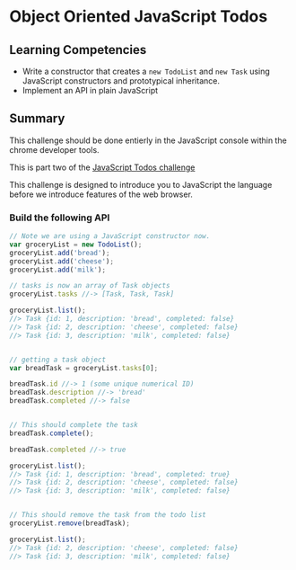 # Object Oriented JavaScript Todos


## Learning Competencies

* Write a constructor that creates a `new TodoList` and `new Task` using JavaScript constructors and prototypical inheritance.
* Implement an API in plain JavaScript

## Summary

This challenge should be done entierly in the JavaScript console within the chrome developer tools.

This is part two of the [JavaScript Todos challenge](../javascript-todos)

This challenge is designed to introduce you to JavaScript the language before we introduce features of the web browser.


### Build the following API

```js
// Note we are using a JavaScript constructor now.
var groceryList = new TodoList();
groceryList.add('bread');
groceryList.add('cheese');
groceryList.add('milk');

// tasks is now an array of Task objects
groceryList.tasks //-> [Task, Task, Task]

groceryList.list();
//> Task {id: 1, description: 'bread', completed: false}
//> Task {id: 2, description: 'cheese', completed: false}
//> Task {id: 3, description: 'milk', completed: false}


// getting a task object
var breadTask = groceryList.tasks[0];

breadTask.id //-> 1 (some unique numerical ID)
breadTask.description //-> 'bread'
breadTask.completed //-> false


// This should complete the task
breadTask.complete();

breadTask.completed //-> true

groceryList.list();
//> Task {id: 1, description: 'bread', completed: true}
//> Task {id: 2, description: 'cheese', completed: false}
//> Task {id: 3, description: 'milk', completed: false}


// This should remove the task from the todo list
groceryList.remove(breadTask);

groceryList.list();
//> Task {id: 2, description: 'cheese', completed: false}
//> Task {id: 3, description: 'milk', completed: false}



```

